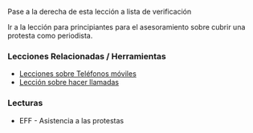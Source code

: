 [Title]: # (¿Y ahora qué?)
[Difficulty]: # (Avanzado)
[Order]: # (5)

Pase a la derecha de esta lección a lista de verificación

Ir a la lección para principiantes para el asesoramiento sobre cubrir una protesta como periodista.

### Lecciones Relacionadas / Herramientas

*   [Lecciones sobre Teléfonos móviles](umbrella://lesson/mobile-phones)
*   [Lección sobre hacer llamadas](umbrella://lesson/making-a-call)

### Lecturas

*   EFF - Asistencia a las protestas